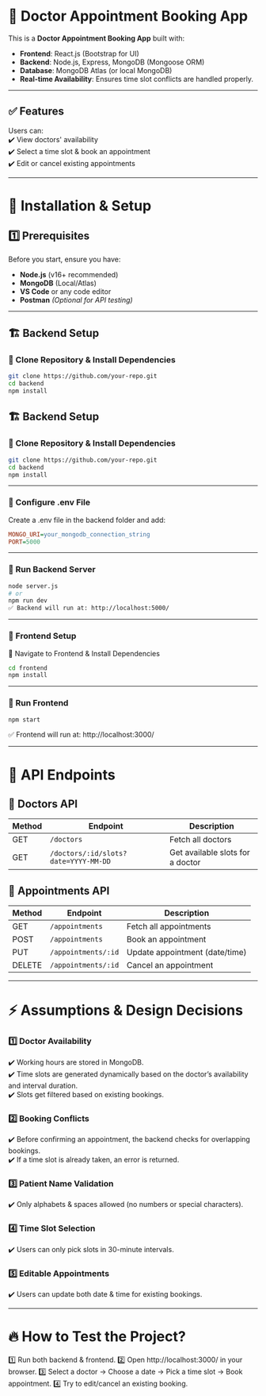 # 📌 Doctor Appointment Booking App  

This is a **Doctor Appointment Booking App** built with:  

- **Frontend**: React.js (Bootstrap for UI)  
- **Backend**: Node.js, Express, MongoDB (Mongoose ORM)  
- **Database**: MongoDB Atlas (or local MongoDB)  
- **Real-time Availability**: Ensures time slot conflicts are handled properly.  

---

## ✅ Features  
Users can:  
✔️ View doctors' availability  
✔️ Select a time slot & book an appointment  
✔️ Edit or cancel existing appointments  

---

# 🚀 Installation & Setup  

## 1️⃣ Prerequisites  
Before you start, ensure you have:  

- **Node.js** (v16+ recommended)  
- **MongoDB** (Local/Atlas)  
- **VS Code** or any code editor  
- **Postman** *(Optional for API testing)*  

---

## 🏗 Backend Setup  

### 🔹 Clone Repository & Install Dependencies  
```sh
git clone https://github.com/your-repo.git
cd backend
npm install
```

## 🏗 Backend Setup  

### 🔹 Clone Repository & Install Dependencies  
```sh
git clone https://github.com/your-repo.git
cd backend
npm install
```

---

### 🔹 Configure .env File
Create a .env file in the backend folder and add:
```ini
MONGO_URI=your_mongodb_connection_string
PORT=5000
```

---

### 🔹 Run Backend Server
```sh
node server.js
# or
npm run dev
✅ Backend will run at: http://localhost:5000/
```

---

### 🎨 Frontend Setup
🔹 Navigate to Frontend & Install Dependencies
```sh
cd frontend
npm install
```

---

### 🔹 Run Frontend
```sh
npm start
```
✅ Frontend will run at: http://localhost:3000/

---

# 📌 API Endpoints  

## 🔹 Doctors API  
| **Method** | **Endpoint**                            | **Description**                    |
|-----------|----------------------------------------|------------------------------------|
| GET       | `/doctors`                             | Fetch all doctors                 |
| GET       | `/doctors/:id/slots?date=YYYY-MM-DD`   | Get available slots for a doctor  |

## 🔹 Appointments API  
| **Method** | **Endpoint**            | **Description**                        |
|-----------|------------------------|----------------------------------------|
| GET       | `/appointments`          | Fetch all appointments                 |
| POST      | `/appointments`          | Book an appointment                    |
| PUT       | `/appointments/:id`      | Update appointment (date/time)         |
| DELETE    | `/appointments/:id`      | Cancel an appointment                  |

---

# ⚡ Assumptions & Design Decisions  

### 1️⃣ **Doctor Availability**  
✔️ Working hours are stored in MongoDB.  
✔️ Time slots are generated dynamically based on the doctor’s availability and interval duration.  
✔️ Slots get filtered based on existing bookings.  

### 2️⃣ **Booking Conflicts**  
✔️ Before confirming an appointment, the backend checks for overlapping bookings.  
✔️ If a time slot is already taken, an error is returned.  

### 3️⃣ **Patient Name Validation**  
✔️ Only alphabets & spaces allowed (no numbers or special characters).  

### 4️⃣ **Time Slot Selection**  
✔️ Users can only pick slots in 30-minute intervals.  

### 5️⃣ **Editable Appointments**  
✔️ Users can update both date & time for existing bookings.  

---
# 🔥 How to Test the Project?
1️⃣ Run both backend & frontend.
2️⃣ Open http://localhost:3000/ in your browser.
3️⃣ Select a doctor → Choose a date → Pick a time slot → Book appointment.
4️⃣ Try to edit/cancel an existing booking.
